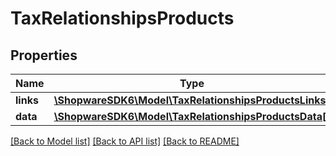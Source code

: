 # TaxRelationshipsProducts

## Properties
Name | Type | Description | Notes
------------ | ------------- | ------------- | -------------
**links** | [**\ShopwareSDK6\Model\TaxRelationshipsProductsLinks**](TaxRelationshipsProductsLinks.md) |  | [optional] 
**data** | [**\ShopwareSDK6\Model\TaxRelationshipsProductsData[]**](TaxRelationshipsProductsData.md) |  | [optional] 

[[Back to Model list]](../../README.md#documentation-for-models) [[Back to API list]](../../README.md#documentation-for-api-endpoints) [[Back to README]](../../README.md)

